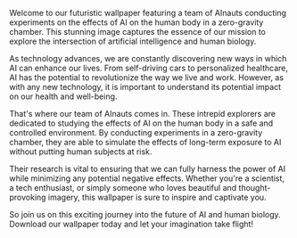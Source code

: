 <!--
Write me content for website with wallpaper "A team of AInauts in a zero-gravity chamber conducting experiments on the effects of AI on the human body."
-->

<!--font:Poppins-->

Welcome to our futuristic wallpaper featuring a team of AInauts conducting experiments on the effects of AI on the human body in a zero-gravity chamber. This stunning image captures the essence of our mission to explore the intersection of artificial intelligence and human biology.

As technology advances, we are constantly discovering new ways in which AI can enhance our lives. From self-driving cars to personalized healthcare, AI has the potential to revolutionize the way we live and work. However, as with any new technology, it is important to understand its potential impact on our health and well-being.

That's where our team of AInauts comes in. These intrepid explorers are dedicated to studying the effects of AI on the human body in a safe and controlled environment. By conducting experiments in a zero-gravity chamber, they are able to simulate the effects of long-term exposure to AI without putting human subjects at risk.

Their research is vital to ensuring that we can fully harness the power of AI while minimizing any potential negative effects. Whether you're a scientist, a tech enthusiast, or simply someone who loves beautiful and thought-provoking imagery, this wallpaper is sure to inspire and captivate you.

So join us on this exciting journey into the future of AI and human biology. Download our wallpaper today and let your imagination take flight!

